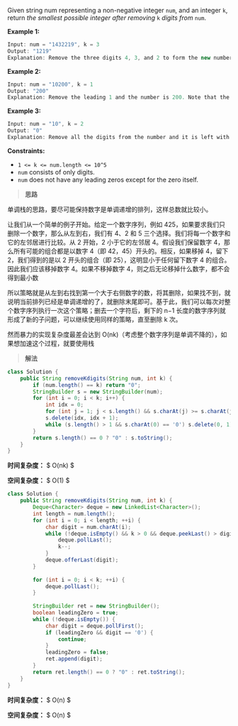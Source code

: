 Given string num representing a non-negative integer `num`, and an integer `k`, return *the smallest possible integer after removing* `k` *digits from* `num`.

 

**Example 1:**

```java
Input: num = "1432219", k = 3
Output: "1219"
Explanation: Remove the three digits 4, 3, and 2 to form the new number 1219 which is the smallest.
```

**Example 2:**

```java
Input: num = "10200", k = 1
Output: "200"
Explanation: Remove the leading 1 and the number is 200. Note that the output must not contain leading zeroes.
```

**Example 3:**

```java
Input: num = "10", k = 2
Output: "0"
Explanation: Remove all the digits from the number and it is left with nothing which is 0.
```

 

**Constraints:**

- `1 <= k <= num.length <= 10^5`
- `num` consists of only digits.
- `num` does not have any leading zeros except for the zero itself.



> **思路**

单调栈的思路，要尽可能保持数字是单调递增的排列，这样总数就比较小。

让我们从一个简单的例子开始。给定一个数字序列，例如 425，如果要求我们只删除一个数字，那么从左到右，我们有 4、2 和 5 三个选择。我们将每一个数字和它的左邻居进行比较。从 2 开始，2 小于它的左邻居 4。假设我们保留数字 4，那么所有可能的组合都是以数字 4（即 42，45）开头的。相反，如果移掉 4，留下 2，我们得到的是以 2 开头的组合（即 25），这明显小于任何留下数字 4 的组合。因此我们应该移掉数字 4。如果不移掉数字 4，则之后无论移掉什么数字，都不会得到最小数

所以策略就是从左到右找到第一个大于右侧数字的数，将其删除，如果找不到，就说明当前排列已经是单调递增的了，就删除末尾即可。基于此，我们可以每次对整个数字序列执行一次这个策略；删去一个字符后，剩下的 n−1 长度的数字序列就形成了新的子问题，可以继续使用同样的策略，直至删除 k 次。

然而暴力的实现复杂度最差会达到 O(nk)（考虑整个数字序列是单调不降的），如果想加速这个过程，就要使用栈



> **解法**

```java
class Solution {
    public String removeKdigits(String num, int k) {
        if (num.length() == k) return "0";
        StringBuilder s = new StringBuilder(num);
        for (int i = 0; i < k; i++) {
            int idx = 0;
            for (int j = 1; j < s.length() && s.charAt(j) >= s.charAt(j - 1); j++) idx = j;
            s.delete(idx, idx + 1);
            while (s.length() > 1 && s.charAt(0) == '0') s.delete(0, 1);
        }
        return s.length() == 0 ? "0" : s.toString();
    }
}
```

**时间复杂度：** $ O(nk) $

**空间复杂度：** $ O(1) $



```java
class Solution {
    public String removeKdigits(String num, int k) {
        Deque<Character> deque = new LinkedList<Character>();
        int length = num.length();
        for (int i = 0; i < length; ++i) {
            char digit = num.charAt(i);
            while (!deque.isEmpty() && k > 0 && deque.peekLast() > digit) {
                deque.pollLast();
                k--;
            }
            deque.offerLast(digit);
        }
        
        for (int i = 0; i < k; ++i) {
            deque.pollLast();
        }
        
        StringBuilder ret = new StringBuilder();
        boolean leadingZero = true;
        while (!deque.isEmpty()) {
            char digit = deque.pollFirst();
            if (leadingZero && digit == '0') {
                continue;
            }
            leadingZero = false;
            ret.append(digit);
        }
        return ret.length() == 0 ? "0" : ret.toString();
    }
}
```

**时间复杂度：** $ O(n) $

**空间复杂度：** $ O(n) $